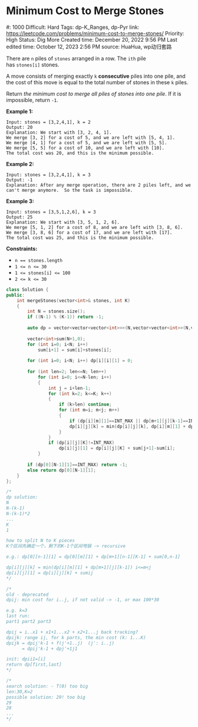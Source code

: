 # Minimum Cost to Merge Stones

#: 1000
Difficult: Hard
Tags: dp-K_Ranges, dp-Pyr
link: https://leetcode.com/problems/minimum-cost-to-merge-stones/
Priority: High
Status: Dig More
Created time: December 20, 2022 9:56 PM
Last edited time: October 12, 2023 2:56 PM
source: HuaHua, wp动归套路

There are `n` piles of `stones` arranged in a row. The `ith` pile has `stones[i]` stones.

A move consists of merging exactly `k` **consecutive** piles into one pile, and the cost of this move is equal to the total number of stones in these `k` piles.

Return *the minimum cost to merge all piles of stones into one pile*. If it is impossible, return `-1`.

**Example 1:**

```
Input: stones = [3,2,4,1], k = 2
Output: 20
Explanation: We start with [3, 2, 4, 1].
We merge [3, 2] for a cost of 5, and we are left with [5, 4, 1].
We merge [4, 1] for a cost of 5, and we are left with [5, 5].
We merge [5, 5] for a cost of 10, and we are left with [10].
The total cost was 20, and this is the minimum possible.

```

**Example 2:**

```
Input: stones = [3,2,4,1], k = 3
Output: -1
Explanation: After any merge operation, there are 2 piles left, and we can't merge anymore.  So the task is impossible.

```

**Example 3:**

```
Input: stones = [3,5,1,2,6], k = 3
Output: 25
Explanation: We start with [3, 5, 1, 2, 6].
We merge [5, 1, 2] for a cost of 8, and we are left with [3, 8, 6].
We merge [3, 8, 6] for a cost of 17, and we are left with [17].
The total cost was 25, and this is the minimum possible.

```

**Constraints:**

- `n == stones.length`
- `1 <= n <= 30`
- `1 <= stones[i] <= 100`
- `2 <= k <= 30`

```cpp
class Solution {
public:
    int mergeStones(vector<int>& stones, int K) 
    {
        int N = stones.size();
        if ((N-1) % (K-1)) return -1;
        
        auto dp = vector<vector<vector<int>>>(N,vector<vector<int>>(N,vector<int>(K+1,INT_MAX)));
        
        vector<int>sum(N+1,0);
        for (int i=0; i<N; i++)
            sum[i+1] = sum[i]+stones[i];
            
        for (int i=0; i<N; i++) dp[i][i][1] = 0;        
        
        for (int len=2; len<=N; len++)
            for (int i=0; i<=N-len; i++)
            {
                int j = i+len-1;
                for (int k=2; k<=K; k++)
                {
                    if (k>len) continue;
                    for (int m=i; m<j; m++)
                    {
                        if (dp[i][m][1]==INT_MAX || dp[m+1][j][k-1]==INT_MAX) continue;   
                        dp[i][j][k] = min(dp[i][j][k], dp[i][m][1] + dp[m+1][j][k-1]);
                    }
                }
                if (dp[i][j][K]!=INT_MAX)
                    dp[i][j][1] = dp[i][j][K] + sum[j+1]-sum[i];
            }
        
        if (dp[0][N-1][1]==INT_MAX) return -1;
        else return dp[0][N-1][1];
    }
};

/*
dp solution:
N
N-(k-1)
N-(k-1)*2
...
K
1

how to split N to K pieces
K个区间先确定一个，剩下的K-1个区间甩锅 -> recursive

e.g.: dp[0][n-1][1] = dp[0][m][1] + dp[m+1][n-1][K-1] + sum[0,n-1]

dp[i][j][k] = min(dp[i][m][1] + dp[m+1][j][k-1]) i<=m<j
dp[i][j][1] = dp[i][j][k] + sumij
*/

/*
old - deprecated
dpij: min cost for i..j, if not valid -> -1, or max 100*30

e.g. k=3
last run:
part1 part2 part3

dpij = i..x1 + x1+1...x2 + x2+1...j back tracking?
dpijk: range ij, for k parts, the min cost (k: 1...K)
dpijk = dpij'k-1 + f(j'+1..j)  (j': i..j)
      = dpij'k-1 + dpj'+1j1

init: dpii1=[i]
return dp[first,last]
*/

/*
search solution: - T(0) too big
len:30,K=2
possible solution: 29! too big
29
28
...
*/
```